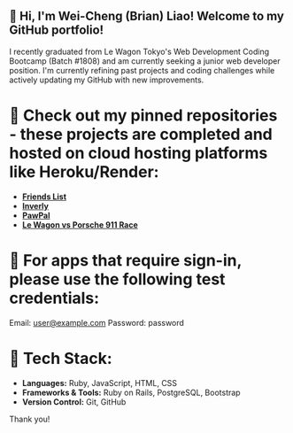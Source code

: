 ## 👋 Hi, I'm Wei-Cheng (Brian) Liao! Welcome to my GitHub portfolio!

I recently graduated from Le Wagon Tokyo's Web Development Coding Bootcamp (Batch #1808) and am currently seeking a junior web developer position. I'm currently refining past projects and coding challenges while actively updating my GitHub with new improvements.

# 📌 Check out my **pinned repositories** - these projects are completed and hosted on cloud hosting platforms like Heroku/Render:
- **[Friends List](https://friends-list-orxx.onrender.com)**
- **[Inverly](https://www.inverly.biz)**
- **[PawPal](https://pawpal-bae480293655.herokuapp.com)**
- **[Le Wagon vs Porsche 911 Race](https://wagon-race.onrender.com)**

# 🔐 For apps that require sign-in, please use the following test credentials:
Email: user@example.com
Password: password

# 🔧 Tech Stack:
- **Languages:** Ruby, JavaScript, HTML, CSS
- **Frameworks & Tools:** Ruby on Rails, PostgreSQL, Bootstrap
- **Version Control:** Git, GitHub

Thank you!
